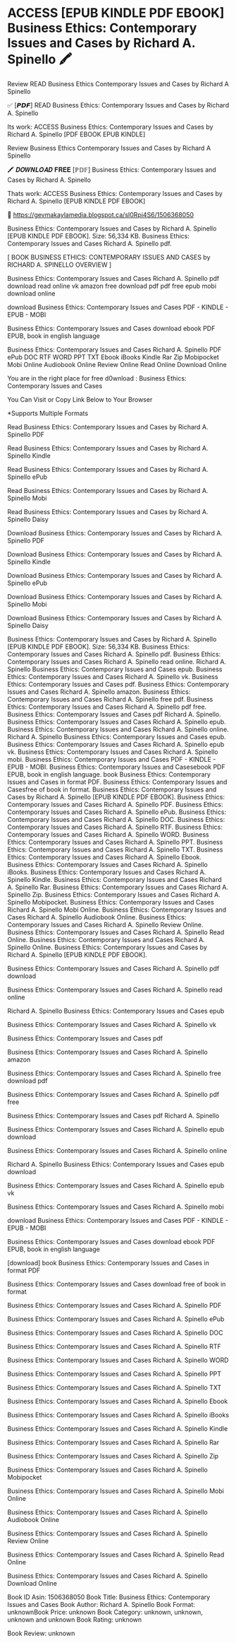 # ACCESS [EPUB KINDLE PDF EBOOK] Business Ethics: Contemporary Issues and Cases by  Richard A. Spinello 🖍️
Review READ Business Ethics Contemporary Issues and Cases by Richard A Spinello

✅ [𝙋𝘿𝙁] READ Business Ethics: Contemporary Issues and Cases by Richard A. Spinello

Its work: ACCESS Business Ethics: Contemporary Issues and Cases by Richard A. Spinello [PDF EBOOK EPUB KINDLE]


Review Business Ethics Contemporary Issues and Cases by Richard A Spinello

🖍️ 𝑫𝑶𝑾𝑵𝑳𝑶𝑨𝑫 𝐅𝐑𝐄𝐄 [ℙ𝔻𝔽] Business Ethics: Contemporary Issues and Cases by Richard A. Spinello

Thats work: ACCESS Business Ethics: Contemporary Issues and Cases by Richard A. Spinello [EPUB KINDLE PDF EBOOK]



📣 https://gevmakaylamedia.blogspot.ca/sI0Rpi4S6/1506368050



Business Ethics: Contemporary Issues and Cases by Richard A. Spinello [EPUB KINDLE PDF EBOOK]. Size: 56,334 KB. Business Ethics: Contemporary Issues and Cases Richard A. Spinello pdf.

[ BOOK BUSINESS ETHICS: CONTEMPORARY ISSUES AND CASES by RICHARD A. SPINELLO OVERVIEW ]

Business Ethics: Contemporary Issues and Cases Richard A. Spinello pdf download read online vk amazon free download pdf pdf free epub mobi download online

download Business Ethics: Contemporary Issues and Cases PDF - KINDLE - EPUB - MOBI

Business Ethics: Contemporary Issues and Cases download ebook PDF EPUB, book in english language

Business Ethics: Contemporary Issues and Cases Richard A. Spinello PDF ePub DOC RTF WORD PPT TXT Ebook iBooks Kindle Rar Zip Mobipocket Mobi Online Audiobook Online Review Online Read Online Download Online

You are in the right place for free d0wnload : Business Ethics: Contemporary Issues and Cases

You Can Visit or Copy Link Below to Your Browser

*Supports Multiple Formats

Read Business Ethics: Contemporary Issues and Cases by Richard A. Spinello PDF

Read Business Ethics: Contemporary Issues and Cases by Richard A. Spinello Kindle

Read Business Ethics: Contemporary Issues and Cases by Richard A. Spinello ePub

Read Business Ethics: Contemporary Issues and Cases by Richard A. Spinello Mobi

Read Business Ethics: Contemporary Issues and Cases by Richard A. Spinello Daisy

Download Business Ethics: Contemporary Issues and Cases by Richard A. Spinello PDF

Download Business Ethics: Contemporary Issues and Cases by Richard A. Spinello Kindle

Download Business Ethics: Contemporary Issues and Cases by Richard A. Spinello ePub

Download Business Ethics: Contemporary Issues and Cases by Richard A. Spinello Mobi

Download Business Ethics: Contemporary Issues and Cases by Richard A. Spinello Daisy

Business Ethics: Contemporary Issues and Cases by Richard A. Spinello [EPUB KINDLE PDF EBOOK]. Size: 56,334 KB. Business Ethics: Contemporary Issues and Cases Richard A. Spinello pdf. Business Ethics: Contemporary Issues and Cases Richard A. Spinello read online. Richard A. Spinello Business Ethics: Contemporary Issues and Cases epub. Business Ethics: Contemporary Issues and Cases Richard A. Spinello vk. Business Ethics: Contemporary Issues and Cases pdf. Business Ethics: Contemporary Issues and Cases Richard A. Spinello amazon. Business Ethics: Contemporary Issues and Cases Richard A. Spinello free pdf. Business Ethics: Contemporary Issues and Cases Richard A. Spinello pdf free. Business Ethics: Contemporary Issues and Cases pdf Richard A. Spinello. Business Ethics: Contemporary Issues and Cases Richard A. Spinello epub. Business Ethics: Contemporary Issues and Cases Richard A. Spinello online. Richard A. Spinello Business Ethics: Contemporary Issues and Cases epub. Business Ethics: Contemporary Issues and Cases Richard A. Spinello epub vk. Business Ethics: Contemporary Issues and Cases Richard A. Spinello mobi. Business Ethics: Contemporary Issues and Cases PDF - KINDLE - EPUB - MOBI. Business Ethics: Contemporary Issues and Casesebook PDF EPUB, book in english language. book Business Ethics: Contemporary Issues and Cases in format PDF. Business Ethics: Contemporary Issues and Casesfree of book in format. Business Ethics: Contemporary Issues and Cases by Richard A. Spinello [EPUB KINDLE PDF EBOOK]. Business Ethics: Contemporary Issues and Cases Richard A. Spinello PDF. Business Ethics: Contemporary Issues and Cases Richard A. Spinello ePub. Business Ethics: Contemporary Issues and Cases Richard A. Spinello DOC. Business Ethics: Contemporary Issues and Cases Richard A. Spinello RTF. Business Ethics: Contemporary Issues and Cases Richard A. Spinello WORD. Business Ethics: Contemporary Issues and Cases Richard A. Spinello PPT. Business Ethics: Contemporary Issues and Cases Richard A. Spinello TXT. Business Ethics: Contemporary Issues and Cases Richard A. Spinello Ebook. Business Ethics: Contemporary Issues and Cases Richard A. Spinello iBooks. Business Ethics: Contemporary Issues and Cases Richard A. Spinello Kindle. Business Ethics: Contemporary Issues and Cases Richard A. Spinello Rar. Business Ethics: Contemporary Issues and Cases Richard A. Spinello Zip. Business Ethics: Contemporary Issues and Cases Richard A. Spinello Mobipocket. Business Ethics: Contemporary Issues and Cases Richard A. Spinello Mobi Online. Business Ethics: Contemporary Issues and Cases Richard A. Spinello Audiobook Online. Business Ethics: Contemporary Issues and Cases Richard A. Spinello Review Online. Business Ethics: Contemporary Issues and Cases Richard A. Spinello Read Online. Business Ethics: Contemporary Issues and Cases Richard A. Spinello Online. Business Ethics: Contemporary Issues and Cases by Richard A. Spinello [EPUB KINDLE PDF EBOOK].

Business Ethics: Contemporary Issues and Cases Richard A. Spinello pdf download

Business Ethics: Contemporary Issues and Cases Richard A. Spinello read online

Richard A. Spinello Business Ethics: Contemporary Issues and Cases epub

Business Ethics: Contemporary Issues and Cases Richard A. Spinello vk

Business Ethics: Contemporary Issues and Cases pdf

Business Ethics: Contemporary Issues and Cases Richard A. Spinello amazon

Business Ethics: Contemporary Issues and Cases Richard A. Spinello free download pdf

Business Ethics: Contemporary Issues and Cases Richard A. Spinello pdf free

Business Ethics: Contemporary Issues and Cases pdf Richard A. Spinello

Business Ethics: Contemporary Issues and Cases Richard A. Spinello epub download

Business Ethics: Contemporary Issues and Cases Richard A. Spinello online

Richard A. Spinello Business Ethics: Contemporary Issues and Cases epub download

Business Ethics: Contemporary Issues and Cases Richard A. Spinello epub vk

Business Ethics: Contemporary Issues and Cases Richard A. Spinello mobi

download Business Ethics: Contemporary Issues and Cases PDF - KINDLE - EPUB - MOBI

Business Ethics: Contemporary Issues and Cases download ebook PDF EPUB, book in english language

[download] book Business Ethics: Contemporary Issues and Cases in format PDF

Business Ethics: Contemporary Issues and Cases download free of book in format

Business Ethics: Contemporary Issues and Cases Richard A. Spinello PDF

Business Ethics: Contemporary Issues and Cases Richard A. Spinello ePub

Business Ethics: Contemporary Issues and Cases Richard A. Spinello DOC

Business Ethics: Contemporary Issues and Cases Richard A. Spinello RTF

Business Ethics: Contemporary Issues and Cases Richard A. Spinello WORD

Business Ethics: Contemporary Issues and Cases Richard A. Spinello PPT

Business Ethics: Contemporary Issues and Cases Richard A. Spinello TXT

Business Ethics: Contemporary Issues and Cases Richard A. Spinello Ebook

Business Ethics: Contemporary Issues and Cases Richard A. Spinello iBooks

Business Ethics: Contemporary Issues and Cases Richard A. Spinello Kindle

Business Ethics: Contemporary Issues and Cases Richard A. Spinello Rar

Business Ethics: Contemporary Issues and Cases Richard A. Spinello Zip

Business Ethics: Contemporary Issues and Cases Richard A. Spinello Mobipocket

Business Ethics: Contemporary Issues and Cases Richard A. Spinello Mobi Online

Business Ethics: Contemporary Issues and Cases Richard A. Spinello Audiobook Online

Business Ethics: Contemporary Issues and Cases Richard A. Spinello Review Online

Business Ethics: Contemporary Issues and Cases Richard A. Spinello Read Online

Business Ethics: Contemporary Issues and Cases Richard A. Spinello Download Online

Book ID Asin: 1506368050
Book Title: Business Ethics: Contemporary Issues and Cases
Book Author: Richard A. Spinello
Book Format: unknownBook Price: unknown
Book Category: unknown, unknown, unknown and unknown
Book Rating: unknown

Book Review: unknown
